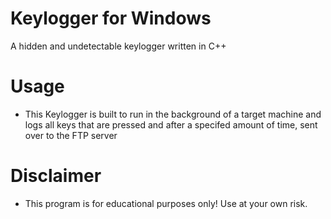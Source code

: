 # Keylogger for Windows
A hidden and undetectable keylogger written in C++

# Usage
- This Keylogger is built to run in the background of a target machine and logs all keys that are pressed and after a specifed amount of time, sent over to the FTP server

# Disclaimer

- This program is for educational purposes only! Use at your own risk.
